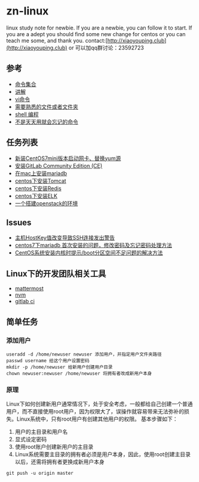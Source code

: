 # zn-linux  
linux study note for newbie. If you are a newbie, you can follow it to start. If you are a adept you should find some new change for centos or you can teach me some, and thank you. contact:[http://xiaoyouping.club](http://xiaoyouping.club) or 可以加qq群讨论：23592723

## 参考
* [命令集合](/command.md)  
* [讲解](/explication.md)  
* [vi命令](/vicommand.md)  
* [需要熟悉的文件或者文件夹](folderinlinux.md)  
* [shell 编程](/shell.md)  
* [不是天天用就会忘记的命令](/usuallyforget.md)

## 任务列表
* [新装CentOS7mini版本启动网卡、替换yum源](/centos7pure.md)  
* [安装GitLab Community Edition (CE)](/gitlab.md)  
* [在mac上安装mariadb](/task/install-mariadb-in-mac.md)  
* [centos下安装Tomcat](java/tomcat.md)  
* [centos下安装Redis](redis/installredis.md)  
* [centos下安装ELK](elk/installelk.md)  
* [一个搭建openstack的环境](openstack/first.md)

## Issues  
* [主机HostKey值改变导致SSH连接发出警告](/issues/SPOOFINGDetected)  
* [centos7下mariadb 首次安装的问题，修改密码及忘记密码处理方法](mysql/aboutinstall.md)
* [CentOS系统安装内核时提示/boot分区空间不足问题的解决方法](linux/bootsizenotenough.md)  

## Linux下的开发团队相关工具  
* [mattermost](tools/mattermost.md)  
* [nvm](nodejs/nvm.md)  
* [gitlab ci](gitlab/ci.md)

## 简单任务
### 添加用户
    useradd -d /home/newuser newuser 添加用户，并指定用户文件夹路径  
    passwd username 给这个用户设置密码  
    mkdir -p /home/newuser 给新用户创建用户目录  
    chown newuser:newuser /home/newuser 将拥有者改成新用户本身  

### 原理

Linux下如何创建新用户通常情况下，处于安全考虑，一般都给自己创建一个普通用户，而不直接使用root用户，因为权限大了，误操作就容易带来无法弥补的损失。Linux系统中，只有root用户有创建其他用户的权限。
基本步骤如下：  
1. 用户的主目录和用户名  
2. 显式设定密码  
3. 使用root账户创建新用户的主目录
4. Linux系统需要主目录的拥有者必须是用户本身，因此，使用root创建主目录以后，还需将拥有者更换成新用户本身  


```
git push -u origin master
```